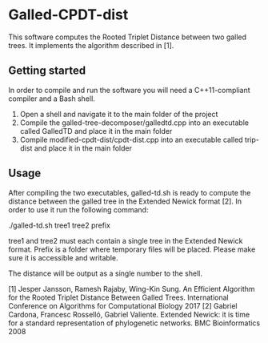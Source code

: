# Galled-CPDT-dist

This software computes the Rooted Triplet Distance between two galled trees. It implements the algorithm described in [1].

## Getting started

In order to compile and run the software you will need a C++11-compliant compiler and a Bash shell.

1) Open a shell and navigate it to the main folder of the project
2) Compile the galled-tree-decomposer/galledtd.cpp into an executable called GalledTD and place it in the main folder
3) Compile modified-cpdt-dist/cpdt-dist.cpp into an executable called trip-dist and place it in the main folder

## Usage

After compiling the two executables, galled-td.sh is ready to compute the distance between the galled tree in the Extended Newick format [2]. In order to use it run the following command:

./galled-td.sh tree1 tree2 prefix

tree1 and tree2 must each contain a single tree in the Extended Newick format. Prefix is a folder where temporary files will be placed. Please make sure it is accessible and writable.

The distance will be output as a single number to the shell. 


[1] Jesper Jansson, Ramesh Rajaby, Wing-Kin Sung. An Efficient Algorithm for the Rooted Triplet Distance Between Galled Trees. International Conference on Algorithms for Computational Biology 2017
[2] Gabriel Cardona, Francesc Rosselló, Gabriel Valiente. Extended Newick: it is time for a standard representation of phylogenetic networks. BMC Bioinformatics 2008

